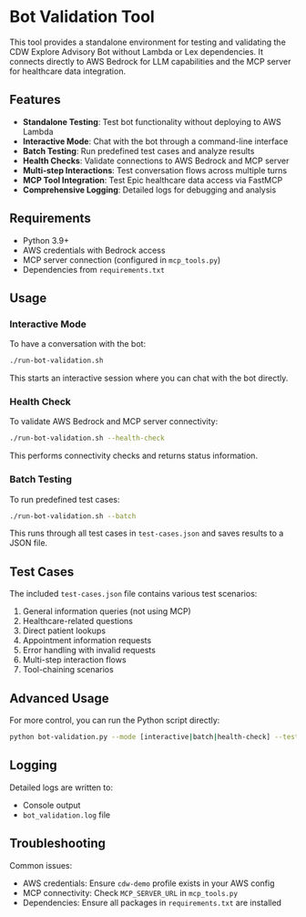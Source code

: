 # Bot Validation Tool

This tool provides a standalone environment for testing and validating the CDW Explore Advisory Bot without Lambda or Lex dependencies. It connects directly to AWS Bedrock for LLM capabilities and the MCP server for healthcare data integration.

## Features

- **Standalone Testing**: Test bot functionality without deploying to AWS Lambda
- **Interactive Mode**: Chat with the bot through a command-line interface
- **Batch Testing**: Run predefined test cases and analyze results
- **Health Checks**: Validate connections to AWS Bedrock and MCP server
- **Multi-step Interactions**: Test conversation flows across multiple turns
- **MCP Tool Integration**: Test Epic healthcare data access via FastMCP
- **Comprehensive Logging**: Detailed logs for debugging and analysis

## Requirements

- Python 3.9+
- AWS credentials with Bedrock access
- MCP server connection (configured in `mcp_tools.py`)
- Dependencies from `requirements.txt`

## Usage

### Interactive Mode

To have a conversation with the bot:

```bash
./run-bot-validation.sh
```

This starts an interactive session where you can chat with the bot directly.

### Health Check

To validate AWS Bedrock and MCP server connectivity:

```bash
./run-bot-validation.sh --health-check
```

This performs connectivity checks and returns status information.

### Batch Testing

To run predefined test cases:

```bash
./run-bot-validation.sh --batch
```

This runs through all test cases in `test-cases.json` and saves results to a JSON file.

## Test Cases

The included `test-cases.json` file contains various test scenarios:

1. General information queries (not using MCP)
2. Healthcare-related questions
3. Direct patient lookups
4. Appointment information requests
5. Error handling with invalid requests
6. Multi-step interaction flows
7. Tool-chaining scenarios

## Advanced Usage

For more control, you can run the Python script directly:

```bash
python bot-validation.py --mode [interactive|batch|health-check] --test-file test-cases.json --output results.json
```

## Logging

Detailed logs are written to:
- Console output
- `bot_validation.log` file

## Troubleshooting

Common issues:
- AWS credentials: Ensure `cdw-demo` profile exists in your AWS config
- MCP connectivity: Check `MCP_SERVER_URL` in `mcp_tools.py`
- Dependencies: Ensure all packages in `requirements.txt` are installed